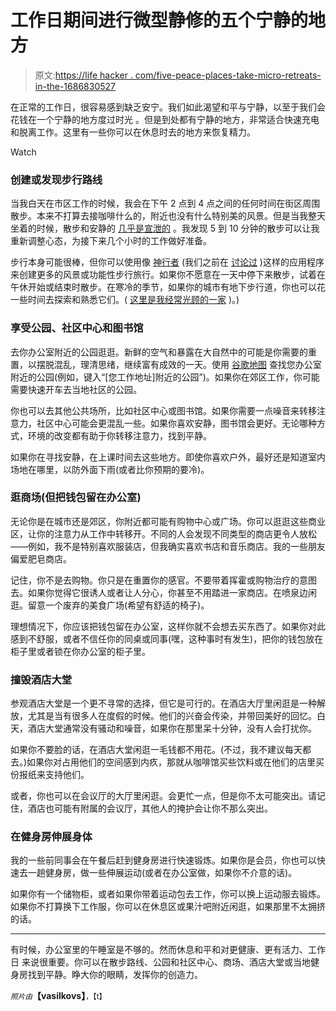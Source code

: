 # 工作日期间进行微型静修的五个宁静的地方

> 原文:[https://life hacker . com/five-peace-places-take-micro-retreats-in-the-1686830527](https://lifehacker.com/five-peaceful-places-to-take-micro-retreats-during-the-1686830527)

在正常的工作日，很容易感到缺乏安宁。我们如此渴望和平与宁静，以至于我们会花钱在一个宁静的地方度过时光 。但是到处都有宁静的地方，非常适合快速充电和脱离工作。这里有一些你可以在休息时去的地方来恢复精力。

Watch

### 创建或发现步行路线

当我白天在市区工作的时候，我会在下午 2 点到 4 点之间的任何时间在街区周围散步。本来不打算去接咖啡什么的，附近也没有什么特别美的风景。但是当我整天坐着的时候，散步和安静的 [几乎是宣泄的](https://lifehacker.com/why-you-should-seek-quiet-every-day-1498555564) 。我发现 5 到 10 分钟的散步可以让我重新调整心态，为接下来几个小时的工作做好准备。

步行本身可能很棒，但你可以使用像 [神行者](http://www.wunderwalk.com/) (我们之前在 [讨论过](https://lifehacker.com/wunderwalk-creates-walking-tours-to-take-in-your-neighb-1659496060) )这样的应用程序来创建更多的风景或功能性步行旅行。如果你不愿意在一天中停下来散步，试着在午休开始或结束时散步。在寒冷的季节，如果你的城市有地下步行道，你也可以花一些时间去探索和熟悉它们。( [这里是我经常光顾的一家](http://www.theatlantic.com/technology/archive/2014/05/the-great-spaceship-of-toronto/361466/) )。)

### 享受公园、社区中心和图书馆

去你办公室附近的公园逛逛。新鲜的空气和暴露在大自然中的可能是你需要的重置，以摆脱混乱，理清思绪，继续富有成效的一天。使用 [谷歌地图](https://www.google.com/maps) 查找您办公室附近的公园(例如，键入“[您工作地址]附近的公园”)。如果你在郊区工作，你可能需要快速开车去当地社区的公园。

你也可以去其他公共场所，比如社区中心或图书馆。如果你需要一点噪音来转移注意力，社区中心可能会更混乱一些。如果你喜欢安静，图书馆会更好。无论哪种方式，环境的改变都有助于你转移注意力，找到平静。

如果你在寻找安静，在上课时间去这些地方。即使你喜欢户外，最好还是知道室内场地在哪里，以防外面下雨(或者比你预期的要冷)。

### 逛商场(但把钱包留在办公室)

无论你是在城市还是郊区，你附近都可能有购物中心或广场。你可以逛逛这些商业区，让你的注意力从工作中转移开。不同的人会发现不同类型的商店更令人放松——例如，我不是特别喜欢服装店，但我确实喜欢书店和音乐商店。我的一些朋友偏爱肥皂商店。

记住，你不是去购物。你只是在重置你的感官。不要带着挥霍或购物治疗的意图去。如果你觉得它很诱人或者让人分心，你甚至不用踏进一家商店。在喷泉边闲逛。留意一个废弃的美食广场(希望有舒适的椅子)。

理想情况下，你应该把钱包留在办公室，这样你就不会想去买东西了。如果你对此感到不舒服，或者不信任你的同桌或同事(嘿，这种事时有发生)，把你的钱包放在柜子里或者锁在你办公室的柜子里。

### 撞毁酒店大堂

参观酒店大堂是一个更不寻常的选择，但它是可行的。在酒店大厅里闲逛是一种解放，尤其是当有很多人在度假的时候。他们的兴奋会传染，并带回美好的回忆。白天，酒店大堂通常没有骚动和噪音，如果你在那里呆十分钟，没有人会打扰你。

如果你不要脸的话，在酒店大堂闲逛一毛钱都不用花。(不过，我不建议每天都去。)如果你对占用他们的空间感到内疚，那就从咖啡馆买些饮料或在他们的店里买份报纸来支持他们。

或者，你也可以在会议厅的大厅里闲逛。会更忙一点，但是你不太可能突出。请记住，酒店也可能有附属的会议厅，其他人的掩护会让你不那么突出。

### 在健身房伸展身体

我的一些前同事会在午餐后赶到健身房进行快速锻炼。如果你是会员，你也可以快速去一趟健身房，做一些伸展运动(或者在办公室做，如果你不介意的话)。

如果你有一个储物柜，或者如果你带着运动包去工作，你可以换上运动服去锻炼。如果你不打算换下工作服，你可以在休息区或果汁吧附近闲逛，如果那里不太拥挤的话。

* * *

有时候，办公室里的午睡室是不够的。然而休息和平和对更健康、更有活力、工作日 来说很重要。你可以在散步路线、公园和社区中心、商场、酒店大堂或当地健身房找到平静。睁大你的眼睛，发挥你的创造力。

*<small>照片由</small>***【vasilkovs】**<small>，【t】</small>